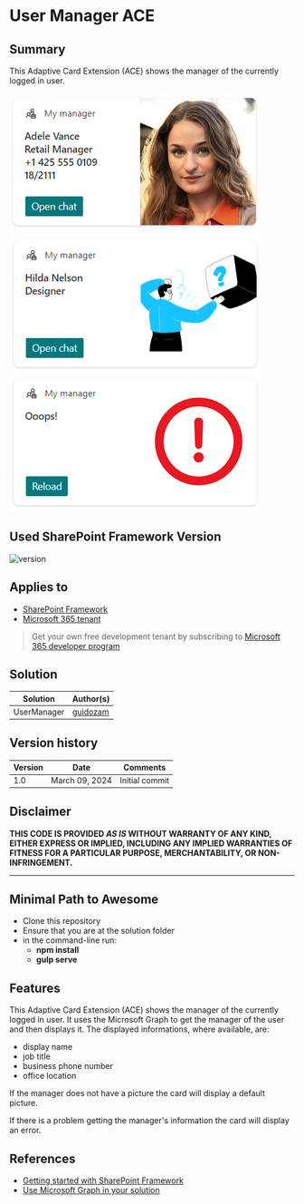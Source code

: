 # User Manager ACE

## Summary

This Adaptive Card Extension (ACE) shows the manager of the currently logged in user.

![alt text](assets/Card.png)
![alt text](assets/CardWithoutPicture.png)
![alt text](assets/ErrorCard.png)

## Used SharePoint Framework Version

![version](https://img.shields.io/badge/version-1.18.2-green.svg)

## Applies to

- [SharePoint Framework](https://aka.ms/spfx)
- [Microsoft 365 tenant](https://docs.microsoft.com/en-us/sharepoint/dev/spfx/set-up-your-developer-tenant)

> Get your own free development tenant by subscribing to [Microsoft 365 developer program](http://aka.ms/o365devprogram)

## Solution

| Solution    | Author(s)                                               |
| ----------- | ------------------------------------------------------- |
| UserManager | [guidozam](https://github.com/guidozam) |

## Version history

| Version | Date             | Comments        |
| ------- | ---------------- | --------------- |
| 1.0     | March 09, 2024   | Initial commit  |

## Disclaimer

**THIS CODE IS PROVIDED _AS IS_ WITHOUT WARRANTY OF ANY KIND, EITHER EXPRESS OR IMPLIED, INCLUDING ANY IMPLIED WARRANTIES OF FITNESS FOR A PARTICULAR PURPOSE, MERCHANTABILITY, OR NON-INFRINGEMENT.**

---

## Minimal Path to Awesome

- Clone this repository
- Ensure that you are at the solution folder
- in the command-line run:
  - **npm install**
  - **gulp serve**

## Features

This Adaptive Card Extension (ACE) shows the manager of the currently logged in user. It uses the Microsoft Graph to get the manager of the user and then displays it.
The displayed informations, where available, are:
- display name
- job title
- business phone number
- office location

If the manager does not have a picture the card will display a default picture.

If there is a problem getting the manager's information the card will display an error.

## References

- [Getting started with SharePoint Framework](https://docs.microsoft.com/en-us/sharepoint/dev/spfx/set-up-your-developer-tenant)
- [Use Microsoft Graph in your solution](https://docs.microsoft.com/en-us/sharepoint/dev/spfx/web-parts/get-started/using-microsoft-graph-apis)
